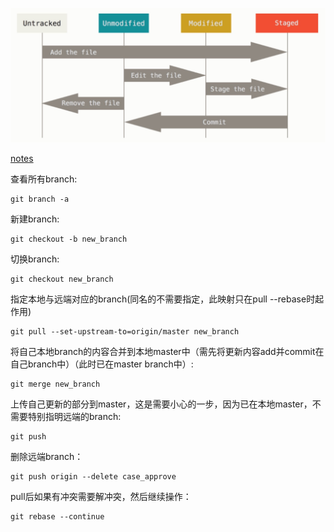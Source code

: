 ![](resources/git_status.jpg)

[notes](https://git-scm.com/book/zh/v2/Git-%E5%9F%BA%E7%A1%80-%E8%AE%B0%E5%BD%95%E6%AF%8F%E6%AC%A1%E6%9B%B4%E6%96%B0%E5%88%B0%E4%BB%93%E5%BA%93)

查看所有branch:

```
git branch -a
```

新建branch:

```
git checkout -b new_branch
```

切换branch:

```
git checkout new_branch
```

指定本地与远端对应的branch(同名的不需要指定，此映射只在pull --rebase时起作用)

```
git pull --set-upstream-to=origin/master new_branch
```

将自己本地branch的内容合并到本地master中（需先将更新内容add并commit在自己branch中）（此时已在master branch中）:

```
git merge new_branch
```

上传自己更新的部分到master，这是需要小心的一步，因为已在本地master，不需要特别指明远端的branch:

```
git push
```

删除远端branch：

```
git push origin --delete case_approve
```

pull后如果有冲突需要解冲突，然后继续操作：

```
git rebase --continue
```
